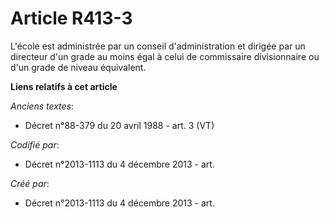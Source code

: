 # Article R413-3

L'école est administrée par un conseil d'administration et dirigée par un directeur d'un grade au moins égal à celui de
commissaire divisionnaire ou d'un grade de niveau équivalent.

**Liens relatifs à cet article**

_Anciens textes_:

  - Décret n°88-379 du 20 avril 1988 - art. 3 (VT)

_Codifié par_:

  - Décret n°2013-1113 du 4 décembre 2013 - art.

_Créé par_:

  - Décret n°2013-1113 du 4 décembre 2013 - art.

